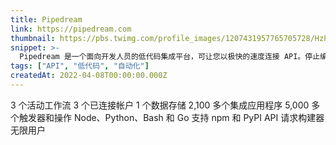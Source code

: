 ```yaml
---
title: Pipedream
link: https://pipedream.com
thumbnail: https://pbs.twimg.com/profile_images/1207431957765705728/HzP2Yhq8_400x400.jpg
snippet: >-
  Pipedream 是一个面向开发人员的低代码集成平台，可让您以极快的速度连接 API。停止编写样板代码、费力进行身份验证和管理基础设施。
tags: ["API", "低代码", "自动化"]
createdAt: 2022-04-08T00:00:00.000Z
---
```

3 个活动工作流
3 个已连接帐户
1 个数据存储
2,100 多个集成应用程序
5,000 多个触发器和操作
Node、Python、Bash 和 Go
支持 npm 和 PyPI
API 请求构建器
无限用户
